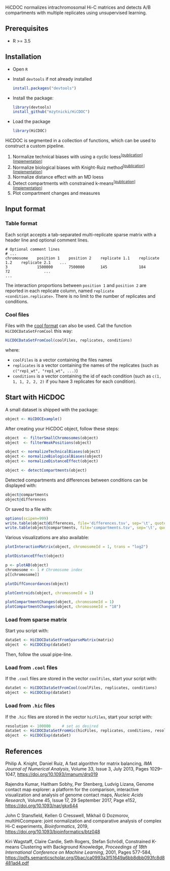 HiCDOC normalizes intrachromosomal Hi-C matrices and detects A/B compartments
with multiple replicates using unsupervised learning.

## Prerequisites

- R >= 3.5

## Installation

- Open `R`
- Install `devtools` if not already installed

    ```R
    install.packages("devtools")
    ```

- Install the package:

    ```R
    library(devtools)
    install_github("mzytnicki/HiCDOC")
     ```

- Load the package

    ```R
    library(HiCDOC)
    ```


HiCDOC is segmented in a collection of functions, which can be used to construct a
custom pipeline.

1. Normalize technical biases with using a cyclic loess<sup>[[publication][multihiccompare-publication]][[implementation][cyclic-loess-implementation]]</sup>
2. Normalize biological biases with Knight-Ruiz method<sup>[[publication][knight-ruiz-publication]][[implementation][knight-ruiz-implementation]]</sup>
3. Normalize distance effect with an MD loess
4. Detect compartments with constrained k-means<sup>[[publication][constrained-k-means-publication]][[implementation][constrained-k-means-implementation]]</sup>
5. Plot compartment changes and measures

## Input format

### Table format

Each script accepts a tab-separated multi-replicate sparse matrix with a header
line and optional comment lines.

    # Optional comment lines
    # ...
    chromosome    position 1    position 2    replicate 1.1    replicate 1.2    replicate 2.1    ...
    3             1500000       7500000       145              184              72               ...
    ...

The interaction proportions between `position 1` and `position 2` are reported
in each replicate column, named `replicate <condition.replicate>`. There is no
limit to the number of replicates and conditions.

### Cool files

Files with the [cool format](https://github.com/mirnylab/cooler/) can also be used.
Call the function `HiCDOCDataSetFromCool` this way:

```R
HiCDOCDataSetFromCool(coolFiles, replicates, conditions)
```

where:

 - `coolFiles` is a vector containing the files names
 - `replicates` is a vector containing the names of the replicates (such as `c("rep1_wt", "rep1_wt", ...)`)
 - `conditions` is a vector containing the id of each condition (such as `c(1, 1, 1, 2, 2, 2)` if you have 3 replicates for each condition).


## Start with HiCDOC

A small dataset is shipped with the package:

```R
object <- HiCDOCExample()
```

After creating your HiCDOC object, follow these steps:

```R
object  <- filterSmallChromosomes(object)
object  <- filterWeakPositions(object)

object <- normalizeTechnicalBiases(object)
object <- normalizeBiologicalBiases(object)
object <- normalizeDistanceEffect(object)

object <- detectCompartments(object)
```

Detected compartments and differences between conditions can be displayed with:

```R
object@compartments
object@differences
```

Or saved to a file with:

```R
options(scipen=999)
write.table(object@differences, file='differences.tsv', sep='\t', quote=FALSE)
write.table(object@compartments, file='compartments.tsv', sep='\t', quote=FALSE)
```

Various visualizations are also available:

```R
plotInteractionMatrix(object, chromosomeId = 1, trans = "log2")

plotDistanceEffect(object)

p <- plotAB(object)
chromosome <- 1 # Chromosome index
p[[chromosome]]

plotDiffConcordances(object)

plotCentroids(object, chromosomeId = 1)

plotCompartmentChanges(object, chromosomeId = 1)
plotCompartmentChanges(object, chromosomeId = "18")
```

### Load from sparse matrix

Start you script with:
```R
dataSet <- HiCDOCDataSetFromSparseMatrix(matrix)
object  <- HiCDOCExp(dataSet)
```
Then, follow the usual pipe-line.


### Load from `.cool` files

If the `.cool` files are stored in the vector `coolFiles`, start your script
with:
```R
dataSet <- HiCDOCDataSetFromCool(coolFiles, replicates, conditions)
object  <- HiCDOCExp(dataSet)
```

### Load from `.hic` files

If the `.hic` files are stored in the vector `hicFiles`, start your script with:
```R
resolution <- 100000     # set as desired
dataSet <- HiCDOCDataSetFromHic(hicFiles, replicates, conditions, resolution)
object  <- HiCDOCExp(dataSet)
```

## References

Philip A. Knight, Daniel Ruiz, A fast algorithm for matrix balancing, _IMA
Journal of Numerical Analysis_, Volume 33, Issue 3, July 2013, Pages 1029–1047,
https://doi.org/10.1093/imanum/drs019

Rajendra Kumar, Haitham Sobhy, Per Stenberg, Ludvig Lizana, Genome contact map
explorer: a platform for the comparison, interactive visualization and analysis
of genome contact maps, _Nucleic Acids Research_, Volume 45, Issue 17, 29
September 2017, Page e152, https://doi.org/10.1093/nar/gkx644

John C Stansfield, Kellen G Cresswell, Mikhail G Dozmorov, multiHiCcompare:
joint normalization and comparative analysis of complex Hi-C experiments,
_Bioinformatics_, 2019, https://doi.org/10.1093/bioinformatics/btz048

Kiri Wagstaff, Claire Cardie, Seth Rogers, Stefan Schrödl, Constrained K-means
Clustering with Background Knowledge, _Proceedings of 18th International
Conference on Machine Learning_, 2001, Pages 577-584,
https://pdfs.semanticscholar.org/0bac/ca0993a3f51649a6bb8dbb093fc8d8481ad4.pdf

[multihiccompare-publication]: https://doi.org/10.1093/bioinformatics/btz048
[multihiccompare-installation]: https://bioconductor.org/packages/release/bioc/html/multiHiCcompare.html
[gcmapexplorer-publication]: https://doi.org/10.1093/nar/gkx644
[gcmapexplorer-installation]: https://gcmapexplorer.readthedocs.io/en/latest/install.html
[orca-installation]: https://github.com/plotly/orca#installation
[cyclic-loess-implementation]: https://bioconductor.org/packages/release/bioc/vignettes/multiHiCcompare/inst/doc/multiHiCcompare.html#cyclic-loess-normalization
[knight-ruiz-publication]: https://doi.org/10.1093/imanum/drs019
[knight-ruiz-implementation]: https://gcmapexplorer.readthedocs.io/en/latest/commands/normKR.html
[rnr-implementation]: https://scikit-learn.org/stable/modules/generated/sklearn.neighbors.RadiusNeighborsRegressor.html
[interaction-mean-implementation]: https://gcmapexplorer.readthedocs.io/en/latest/commands/normMCFS.html
[constrained-k-means-publication]: https://pdfs.semanticscholar.org/0bac/ca0993a3f51649a6bb8dbb093fc8d8481ad4.pdf
[constrained-k-means-implementation]: https://github.com/Behrouz-Babaki/COP-Kmeans
[silhouette-implementation]: https://scikit-learn.org/stable/modules/generated/sklearn.metrics.silhouette_samples.html
